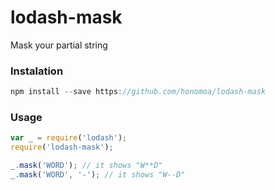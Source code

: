 lodash-mask
===========
Mask your partial string

### Instalation

```js
npm install --save https://github.com/honomoa/lodash-mask
```

### Usage
```js
var _ = require('lodash');
require('lodash-mask');

_.mask('WORD'); // it shows "W**D"
_.mask('WORD', '-'); // it shows "W--D"
```

